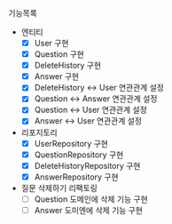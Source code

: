 기능목록
- 엔티티
  - [x] User 구현
  - [x] Question 구현
  - [x] DeleteHistory 구현
  - [x] Answer 구현
  - [x] DeleteHistory <-> User 연관관계 설정
  - [x] Question <-> Answer 연관관계 설정
  - [x] Question <-> User 연관관계 설정
  - [x] Answer <-> User 연관관계 설정
- 리포지토리
  - [x] UserRepository 구현
  - [x] QuestionRepository 구현
  - [x] DeleteHistoryRepository 구현
  - [x] AnswerRepository 구현
- 질문 삭제하기 리팩토링
  - [ ] Question 도메인에 삭제 기능 구현
  - [ ] Answer 도미엔에 삭제 기능 구현
